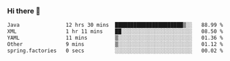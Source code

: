 ### Hi there 👋

<!--
**urzz/urzz** is a ✨ _special_ ✨ repository because its `README.md` (this file) appears on your GitHub profile.

Here are some ideas to get you started:

- 🔭 I’m currently working on ...
- 🌱 I’m currently learning ...
- 👯 I’m looking to collaborate on ...
- 🤔 I’m looking for help with ...
- 💬 Ask me about ...
- 📫 How to reach me: ...
- 😄 Pronouns: ...
- ⚡ Fun fact: ...
-->

<!--START_SECTION:waka-->

```txt
Java               12 hrs 30 mins  ██████████████████████▒░░   88.99 %
XML                1 hr 11 mins    ██░░░░░░░░░░░░░░░░░░░░░░░   08.50 %
YAML               11 mins         ▒░░░░░░░░░░░░░░░░░░░░░░░░   01.36 %
Other              9 mins          ▒░░░░░░░░░░░░░░░░░░░░░░░░   01.12 %
spring.factories   0 secs          ░░░░░░░░░░░░░░░░░░░░░░░░░   00.02 %
```

<!--END_SECTION:waka-->
